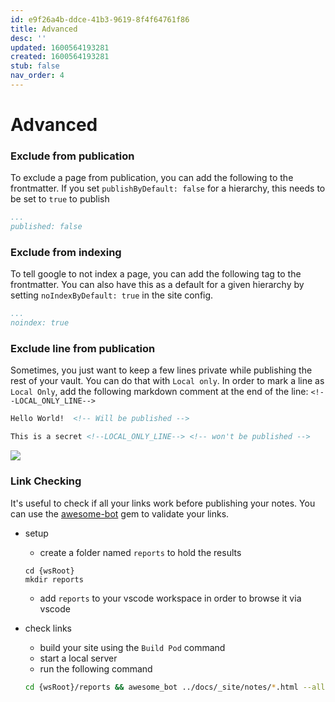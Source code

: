 ```yaml
---
id: e9f26a4b-ddce-41b3-9619-8f4f64761f86
title: Advanced
desc: ''
updated: 1600564193281
created: 1600564193281
stub: false
nav_order: 4
---
```


# Advanced

### Exclude from publication

To exclude a page from publication, you can add the following to the frontmatter. If you set `publishByDefault: false` for a hierarchy, this needs to be set to `true` to publish

```yml
...
published: false
```

### Exclude from indexing

To tell google to not index a page, you can add the following tag to the frontmatter. You can also have this as a default for a given hierarchy by setting `noIndexByDefault: true` in the site config.

```yml
...
noindex: true
```


### Exclude line from publication

Sometimes, you just want to keep a few lines private while publishing the rest of your vault. You can do that with `Local only`. In order to mark a line as `Local Only`, add the following markdown comment at the end of the line: `<!--LOCAL_ONLY_LINE-->`

```markdown
Hello World!  <!-- Will be published -->

This is a secret <!--LOCAL_ONLY_LINE--> <!-- won't be published -->
```

![](https://foundation-prod-assetspublic53c57cce-8cpvgjldwysl.s3-us-west-2.amazonaws.com/assets/images/pod-local.gif)


### Link Checking

It's useful to check if all your links work before publishing your notes. You can use the [awesome-bot](https://github.com/dkhamsing/awesome_bot) gem to validate your links.

- setup
    - create a folder named `reports` to hold the results
    ```
    cd {wsRoot}
    mkdir reports
    ```
    - add `reports` to your vscode workspace in order to browse it via vscode

- check links
    - build your site using the `Build Pod` command
    - start a local server
    - run the following command
    ```sh
    cd {wsRoot}/reports && awesome_bot ../docs/_site/notes/*.html --allow-redirect --allow-dupe --allow 429 
    ```